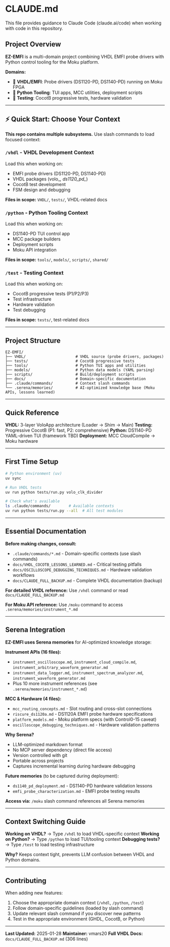 # CLAUDE.md

This file provides guidance to Claude Code (claude.ai/code) when working with code in this repository.

## Project Overview

**EZ-EMFI** is a multi-domain project combining VHDL EMFI probe drivers with Python control tooling for the Moku platform.

**Domains:**
- 🔌 **VHDL/EMFI**: Probe drivers (DS1120-PD, DS1140-PD) running on Moku FPGA
- 🐍 **Python Tooling**: TUI apps, MCC utilities, deployment scripts
- 🧪 **Testing**: CocotB progressive tests, hardware validation

---

## ⚡ Quick Start: Choose Your Context

**This repo contains multiple subsystems.** Use slash commands to load focused context:

### `/vhdl` - VHDL Development Context
Load this when working on:
- EMFI probe drivers (DS1120-PD, DS1140-PD)
- VHDL packages (volo_*, ds1120_pd_*)
- CocotB test development
- FSM design and debugging

**Files in scope:** `VHDL/`, `tests/`, VHDL-related docs

### `/python` - Python Tooling Context
Load this when working on:
- DS1140-PD TUI control app
- MCC package builders
- Deployment scripts
- Moku API integration

**Files in scope:** `tools/`, `models/`, `scripts/`, `shared/`

### `/test` - Testing Context
Load this when working on:
- CocotB progressive tests (P1/P2/P3)
- Test infrastructure
- Hardware validation
- Test debugging

**Files in scope:** `tests/`, test-related docs

---

## Project Structure

```
EZ-EMFI/
├── VHDL/                      # VHDL source (probe drivers, packages)
├── tests/                     # CocotB progressive tests
├── tools/                     # Python TUI apps and utilities
├── models/                    # Python data models (YAML parsing)
├── scripts/                   # Build/deployment scripts
├── docs/                      # Domain-specific documentation
├── .claude/commands/          # Context slash commands
└── .serena/memories/          # AI-optimized knowledge base (Moku APIs, lessons learned)
```

---

## Quick Reference

**VHDL:** 3-layer VoloApp architecture (Loader → Shim → Main)
**Testing:** Progressive CocotB (P1: fast, P2: comprehensive)
**Python:** DS1140-PD YAML-driven TUI (framework TBD)
**Deployment:** MCC CloudCompile → Moku hardware

---

## First Time Setup

```bash
# Python environment (uv)
uv sync

# Run VHDL tests
uv run python tests/run.py volo_clk_divider

# Check what's available
ls .claude/commands/        # Available contexts
uv run python tests/run.py --all  # All test modules
```

---

## Essential Documentation

**Before making changes, consult:**
- `.claude/commands/*.md` - Domain-specific contexts (use slash commands)
- `docs/VHDL_COCOTB_LESSONS_LEARNED.md` - Critical testing pitfalls
- `docs/OSCILLOSCOPE_DEBUGGING_TECHNIQUES.md` - Hardware validation workflows
- `docs/CLAUDE_FULL_BACKUP.md` - Complete VHDL documentation (backup)

**For detailed VHDL reference:** Use `/vhdl` command or read `docs/CLAUDE_FULL_BACKUP.md`

**For Moku API reference:** Use `/moku` command to access `.serena/memories/instrument_*.md`

---

## Serena Integration

**EZ-EMFI uses Serena memories** for AI-optimized knowledge storage:

**Instrument APIs (16 files):**
- `instrument_oscilloscope.md`, `instrument_cloud_compile.md`, `instrument_arbitrary_waveform_generator.md`
- `instrument_data_logger.md`, `instrument_spectrum_analyzer.md`, `instrument_waveform_generator.md`
- Plus 10 more instrument references (see `.serena/memories/instrument_*.md`)

**MCC & Hardware (4 files):**
- `mcc_routing_concepts.md` - Slot routing and cross-slot connections
- `riscure_ds1120a.md` - DS1120A EMFI probe hardware specifications
- `platform_models.md` - Moku platform specs (with Control0-15 caveat)
- `oscilloscope_debugging_techniques.md` - Hardware validation patterns

**Why Serena?**
- LLM-optimized markdown format
- No MCP server dependency (direct file access)
- Version controlled with git
- Portable across projects
- Captures incremental learning during hardware debugging

**Future memories** (to be captured during deployment):
- `ds1140_pd_deployment.md` - DS1140-PD hardware validation lessons
- `emfi_probe_characterization.md` - EMFI probe testing results

**Access via:** `/moku` slash command references all Serena memories

---

## Context Switching Guide

**Working on VHDL?** → Type `/vhdl` to load VHDL-specific context
**Working on Python?** → Type `/python` to load TUI/tooling context
**Debugging tests?** → Type `/test` to load testing infrastructure

**Why?** Keeps context tight, prevents LLM confusion between VHDL and Python domains.

---

## Contributing

When adding new features:
1. Choose the appropriate domain context (`/vhdl`, `/python`, `/test`)
2. Follow domain-specific guidelines (loaded by slash command)
3. Update relevant slash command if you discover new patterns
4. Test in the appropriate environment (GHDL, CocotB, or Python)

---

**Last Updated:** 2025-01-28
**Maintainer:** vmars20
**Full VHDL Docs:** `docs/CLAUDE_FULL_BACKUP.md` (306 lines)
